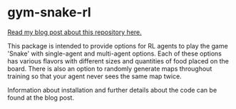 # gym-snake-rl

[Read my blog post about this repository here.](https://jfpettit.svbtle.com/introducing-gym-snake-rl)

This package is intended to provide options for RL agents to play the game 'Snake' with single-agent and multi-agent options. Each of these options has various flavors with different sizes and quantities of food placed on the board. There is also an option to randomly generate maps throughout training so that your agent never sees the same map twice. 

Information about installation and further details about the code can be found at the blog post.

